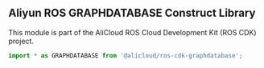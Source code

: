 ## Aliyun ROS GRAPHDATABASE Construct Library

This module is part of the AliCloud ROS Cloud Development Kit (ROS CDK) project.

```ts
import * as GRAPHDATABASE from '@alicloud/ros-cdk-graphdatabase';
```